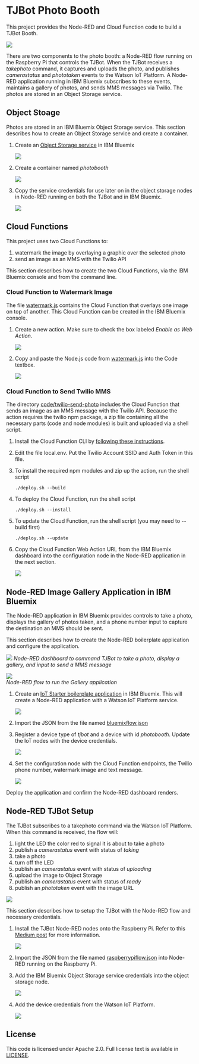 # TJBot Photo Booth

This project provides the Node-RED and Cloud Function code to build a TJBot Booth. 

![](assets/overview.png)

There are two components to the photo booth: a Node-RED flow running on the Raspberry Pi that controls the TJBot. When the TJBot receives a _takephoto_ command, it captures and uploads the photo, and publishes _camerastatus_ and _phototaken_ events to the Watson IoT Platform. A Node-RED application running in IBM Bluemix subscribes to these events, maintains a gallery of photos, and sends MMS messages via Twilio. The photos are stored in an Object Storage service.

## Object Stoage

Photos are stored in an IBM Bluemix Object Storage service. This section describes how to create an Object Storage service and create a container.

1. Create an [Object Storage service](https://console.bluemix.net/catalog/infrastructure/object-storage-group) in IBM Bluemix

	![](assets/createobjectstorage.png)

1. Create a container named _photobooth_

	![](assets/createcontainer.png)
	
1. Copy the service credentials for use later on in the object storage nodes in Node-RED running on both the TJBot and in IBM Bluemix.

	![](assets/objectstorage.png)

## Cloud Functions

This project uses two Cloud Functions to: 

1. watermark the image by overlaying a graphic over the selected photo
2. send an image as an MMS with the Twilio API

This section describes how to create the two Cloud Functions, via the IBM Bluemix console and from the command line.

### Cloud Function to Watermark Image

The file [watermark.js](code/watermark.js) contains the Cloud Function that overlays one image on top of another. This Cloud Function can be created in the IBM Bluemix console.

1. Create a new action. Make sure to check the box labeled _Enable as Web Action_.

	![](assets/createaction.png)

1. Copy and paste the Node.js code from [watermark.js](code/watermark.js) into the Code textbox.

	![](assets/createactioncode.png)

### Cloud Function to Send Twilio MMS

The directory [code/twilio-send-photo](code/twilio-send-photo) includes the Cloud Function that sends an image as an MMS message with the Twilio API. Because the action requires the twilio npm package, a zip file containing all the necessary parts (code and node modules) is built and uploaded via a shell script.

1. Install the Cloud Function CLI by [following these instructions](https://console.bluemix.net/openwhisk/learn/cli).

1. Edit the file local.env. Put the Twilio Account SSID and Auth Token in this file.

1. To install the required npm modules and zip up the action, run the shell script
	
	```
	./deploy.sh --build
	```

1. To deploy the Cloud Function, run the shell script
	
	```
	./deploy.sh --install
	```

1. To update the Cloud Function, run the shell script (you may need to --build first)
		
	```
	./deploy.sh --update
	```

1. Copy the Cloud Function Web Action URL from the IBM Bluemix dashboard into the configuration node in the Node-RED application in the next section.

	![](assets/twiliosendmessageendpoint.png)

## Node-RED Image Gallery Application in IBM Bluemix

The Node-RED application in IBM Bluemix provides controls to take a photo, displays the gallery of photos taken, and a phone number input to capture the destination an MMS should be sent.

This section describes how to create the Node-RED boilerplate application and configure the application.

![](assets/photoboothui.png)
_Node-RED dashboard to command TJBot to take a photo, display a gallery, and input to send a MMS message_

![](assets/photobooth.png)	
_Node-RED flow to run the Gallery application_

1. Create an [IoT Starter boilerplate application]() in IBM Bluemix. This will create a Node-RED application with a Watson IoT Platform service.

	![](assets/catalog.png)

1. Import the JSON from the file named [bluemixflow.json](code/bluemixflow.json)

1. Register a device type of _tjbot_ and a device with id _photobooth_. Update the IoT nodes with the device credentials.

	![](assets/ibmiotcreds.png)

1. Set the configuration node with the Cloud Function endpoints, the Twilio phone number, watermark image and text message.

	![](assets/configuration.png)

Deploy the application and confirm the Node-RED dashboard renders.

## Node-RED TJBot Setup

The TJBot subscribes to a takephoto command via the Watson IoT Platform. When this command is received, the flow will:

1. light the LED the color red to signal it is about to take a photo
2. publish a _camerastatus_ event with status of _taking_
3. take a photo
4. turn off the LED
5. publish an _camerastatus_ event with status of _uploading_
6. upload the image to Object Storage
7. publish an _camerastatus_ event with status of _ready_
8. publish an _phototaken_ event with the image URL

![](assets/tjbot.png)

This section describes how to setup the TJBot with the Node-RED flow and necessary credentials.

1. Install the TJBot Node-RED nodes onto the Raspberry Pi. Refer to this [Medium post](https://medium.com/@jeancarlbisson/setting-up-your-tjbot-to-use-node-red-df94ff94a114) for more information.

	![](assets/tjbotnodes.png)

1. Import the JSON from the file named [raspberrypiflow.json](code/raspberrypiflow.json) into Node-RED running on the Raspberry Pi.

1. Add the IBM Bluemix Object Storage service credentials into the object storage node.

	![](assets/piobjectstorage.png)

1. Add the device credentials from the Watson IoT Platform.

	![](assets/ibmiotcreds.png)
		
## License

This code is licensed under Apache 2.0. Full license text is available in [LICENSE](LICENSE).



